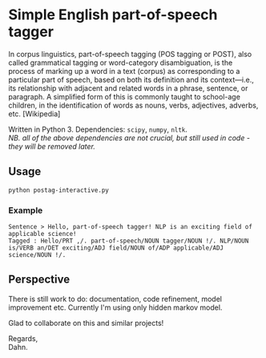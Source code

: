 # Simple English part-of-speech tagger

In corpus linguistics, part-of-speech tagging (POS tagging or POST), also called grammatical tagging or word-category disambiguation, is the process of marking up a word in a text (corpus) as corresponding to a particular part of speech, based on both its definition and its context—i.e., its relationship with adjacent and related words in a phrase, sentence, or paragraph. A simplified form of this is commonly taught to school-age children, in the identification of words as nouns, verbs, adjectives, adverbs, etc. [Wikipedia]

Written in Python 3. Dependencies: `scipy`, `numpy`, `nltk`.   
_NB. all of the above dependencies are not crucial, but still used in code - they will be removed later._

## Usage
    
    python postag-interactive.py

### Example

    Sentence > Hello, part-of-speech tagger! NLP is an exciting field of applicable science!
    Tagged : Hello/PRT ,/. part-of-speech/NOUN tagger/NOUN !/. NLP/NOUN is/VERB an/DET exciting/ADJ field/NOUN of/ADP applicable/ADJ science/NOUN !/.

## Perspective

There is still work to do: documentation, code refinement, model improvement etc. Currently I'm using only hidden markov model. 

Glad to collaborate on this and similar projects!

Regards,  
Dahn.
